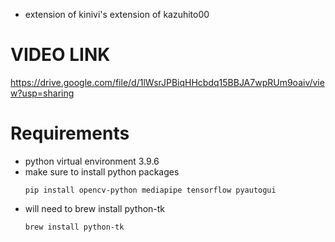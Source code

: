 - extension of kinivi's extension of kazuhito00

# VIDEO LINK
https://drive.google.com/file/d/1lWsrJPBiqHHcbdq15BBJA7wpRUm9oaiv/view?usp=sharing
# Requirements
- python virtual environment 3.9.6
- make sure to install  python packages
  ```
  pip install opencv-python mediapipe tensorflow pyautogui
  ```
- will need to brew install python-tk
  ```
  brew install python-tk
  ```
